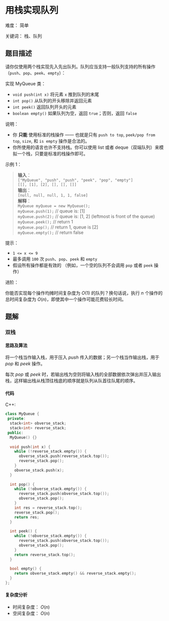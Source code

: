 # 用栈实现队列

难度： 简单

关键词： 栈、队列

## 题目描述

请你仅使用两个栈实现先入先出队列。队列应当支持一般队列支持的所有操作（`push`、`pop`、`peek`、`empty`）：

实现 MyQueue 类：

* `void push(int x)` 将元素 `x` 推到队列的末尾
* `int pop()` 从队列的开头移除并返回元素
* `int peek()` 返回队列开头的元素
* `boolean empty()` 如果队列为空，返回 `true`；否则，返回 `false`

说明：

* 你 **只能** 使用标准的栈操作 —— 也就是只有 `push to top`, `peek/pop from top`, `size`, 和 `is empty` 操作是合法的。
* 你所使用的语言也许不支持栈。你可以使用 list 或者 deque（双端队列）来模拟一个栈，只要是标准的栈操作即可。

示例 1：

>**输入**： <br>
`["MyQueue", "push", "push", "peek", "pop", "empty"]` <br>
`[[], [1], [2], [], [], []]` <br>
**输出**： <br>
`[null, null, null, 1, 1, false]` <br>
**解释**： <br>
`MyQueue myQueue = new MyQueue();` <br>
`myQueue.push(1);` // queue is: [1] <br>
`myQueue.push(2);` // queue is: [1, 2] (leftmost is front of the queue) <br>
`myQueue.peek();` // return 1 <br>
`myQueue.pop();` // return 1, queue is [2] <br>
`myQueue.empty();` // return false <br>

提示：

* `1 <= x <= 9`
* 最多调用 `100` 次 `push`、`pop`、`peek` 和 `empty`
* 假设所有操作都是有效的 （例如，一个空的队列不会调用 `pop` 或者 `peek` 操作）

进阶：

你能否实现每个操作均摊时间复杂度为 $O(1)$ 的队列？换句话说，执行 $n$ 个操作的总时间复杂度为 $O(n)$，即使其中一个操作可能花费较长时间。

## 题解

### 双栈

#### 思路及算法

将一个栈当作输入栈，用于压入 $push$ 传入的数据；另一个栈当作输出栈，用于 $pop$ 和 $peek$ 操作。

每次 $pop$ 或 $peek$ 时，若输出栈为空则将输入栈的全部数据依次弹出并压入输出栈，这样输出栈从栈顶往栈底的顺序就是队列从队首往队尾的顺序。

#### 代码

C++:
```cpp
class MyQueue {
 private:
  stack<int> obverse_stack;
  stack<int> reverse_stack;
 public:
  MyQueue() {}
    
  void push(int x) {
    while (!reverse_stack.empty()) {
      obverse_stack.push(reverse_stack.top());
      reverse_stack.pop();
    }
    obverse_stack.push(x);
  }
    
  int pop() {
    while (!obverse_stack.empty()) {
      reverse_stack.push(obverse_stack.top());
      obverse_stack.pop();
    }
    int res = reverse_stack.top();
    reverse_stack.pop();
    return res;
  }
    
  int peek() {
    while (!obverse_stack.empty()) {
      reverse_stack.push(obverse_stack.top());
      obverse_stack.pop();
    }
    return reverse_stack.top();
  }
    
  bool empty() {
    return obverse_stack.empty() && reverse_stack.empty();
  }
};
```

#### 复杂度分析

* 时间复杂度： $O(n)$
* 空间复杂度： $O(n)$